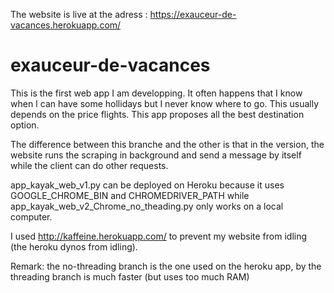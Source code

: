 The website is live at the adress : https://exauceur-de-vacances.herokuapp.com/

# exauceur-de-vacances
This is the first web app I am developping. It often happens that I know when I can have some hollidays but I never know where to go. This usually depends on the price flights. This app proposes all the best destination option.

The difference between this branche and the other is that in the version, the website runs the scraping in background and send a message by itself while the client can do other requests.

app_kayak_web_v1.py can be deployed on Heroku because it uses GOOGLE_CHROME_BIN and CHROMEDRIVER_PATH while app_kayak_web_v2_Chrome_no_theading.py only works on a local computer.

I used http://kaffeine.herokuapp.com/ to prevent my website from idling (the heroku dynos from idling).

Remark: the no-threading branch is the one used on the heroku app, by the threading branch is much faster (but uses too much RAM)
